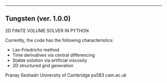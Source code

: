 ------------------------------------------------------------------
  Tungsten (ver. 1.0.0)
------------------------------------------------------------------

2D FINITE VOLUME SOLVER IN PYTHON

Currently, the code has the following characteristics:
   - Lax-Friedrichs method
   - Time derivatives via central differencing
   - Stable solution via artificial viscosity
   - 2D structured grid generation

Pranay Seshadri
University of Cambridge
ps583 <at> cam.ac.uk

